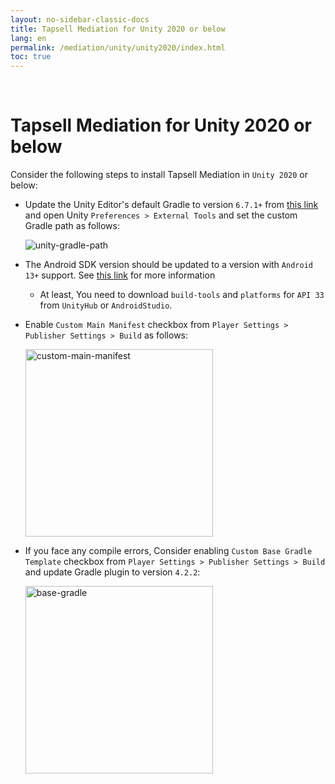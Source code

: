 ```yaml
---
layout: no-sidebar-classic-docs
title: Tapsell Mediation for Unity 2020 or below
lang: en
permalink: /mediation/unity/unity2020/index.html
toc: true
---
```


<br/>

# Tapsell Mediation for Unity 2020 or below

Consider the following steps to install Tapsell Mediation in `Unity 2020` or below:

- Update the Unity Editor's default Gradle to version `6.7.1+` from [this link](https://gradle.org/releases) and open Unity `Preferences > External Tools` and set the custom Gradle path as follows:

    <img src="https://github.com/tapsellorg/TapsellDocument/assets/38072572/3288f703-a9a6-4b9f-b06a-319f47bf6848" alt="unity-gradle-path" />

- The Android SDK version should be updated to a version with `Android 13+` support. See [this link](https://docs.unity3d.com/Manual/android-sdksetup.html) for more information
  - At least, You need to download `build-tools` and `platforms` for `API 33` from `UnityHub` or `AndroidStudio`.
- Enable `Custom Main Manifest` checkbox from `Player Settings > Publisher Settings > Build` as follows:

  <img width="300" src="https://github.com/tapsellorg/TapsellDocument/assets/38072572/d6ce3fcc-77fb-4ba9-9a45-cc62e5cd394f" alt="custom-main-manifest" />

- If you face any compile errors, Consider enabling `Custom Base Gradle Template` checkbox from `Player Settings > Publisher Settings > Build` and update Gradle plugin to version `4.2.2`:

  <img width="300" src="https://github.com/tapsellorg/TapsellDocument/assets/38072572/1c675ce5-7893-4e6f-af01-7f7013591911" alt="base-gradle" />
